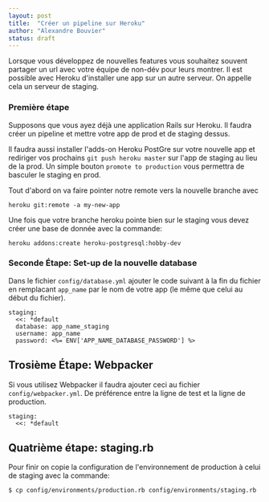 ```yaml
---
layout: post
title:  "Créer un pipeline sur Heroku"
author: "Alexandre Bouvier"
status: draft
---
```


Lorsque vous développez de nouvelles features vous souhaitez souvent partager un url avec votre équipe de non-dév pour leurs montrer. Il est possible avec Heroku d'installer une app sur un autre serveur. On appelle cela un serveur de staging.

### Première étape

Supposons que vous ayez déjà une application Rails sur Heroku. Il faudra créer un pipeline et mettre votre app de prod et de staging dessus.

Il faudra aussi installer l'adds-on Heroku PostGre sur votre nouvelle app et rediriger vos prochains `git push heroku master` sur l'app de staging au lieu de la prod. Un simple bouton `promote to production` vous permettra de basculer le staging en prod.

Tout d'abord on va faire pointer notre remote vers la nouvelle branche avec

```
heroku git:remote -a my-new-app
```

Une fois que votre branche heroku pointe bien sur le staging vous devez créer une base de donnée avec la commande:

```
heroku addons:create heroku-postgresql:hobby-dev
```

### Seconde Étape: Set-up de la nouvelle database

Dans le fichier `config/database.yml` ajouter le code suivant à la fin du fichier en remplacant `app_name` par le nom de votre app (le même que celui au début du fichier).

```
staging:
  <<: *default
  database: app_name_staging
  username: app_name
  password: <%= ENV['APP_NAME_DATABASE_PASSWORD'] %>
```

## Trosième Étape: Webpacker

Si vous utilisez Webpacker il faudra ajouter ceci au fichier `config/webpacker.yml`. De préférence entre la ligne de test et la ligne de production.

```
staging:
  <<: *default
```

## Quatrième étape: staging.rb

Pour finir on copie la configuration de l'environnement de production à celui de staging avec la commande:

```
$ cp config/environments/production.rb config/environments/staging.rb
```

